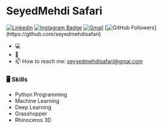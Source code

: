 # SeyedMehdi Safari

[![Linkedin](https://img.shields.io/badge/-LinkedIn-blue?style=flat&logo=Linkedin&logoColor=white)](https://www.linkedin.com/in/seyyedmehdisafarii/)
[![Instagram Badge](https://img.shields.io/badge/-Instagram-purple?logo=instagram&logoColor=white&link=https://www.instagram.com/seyedmehdisafarii/)](https://www.instagram.com/seyedmehdisafarii/)
[![Gmail](https://img.shields.io/badge/-Gmail-c14438?style=flat&logo=Gmail&logoColor=white)](mailto:seyyedmehdisafari@gmail.com)
[![GitHub Followers](https://img.shields.io/github/followers/[your-username](https://github.com/seyedmehdisafari)?label=Followers&style=social)](https://github.com/seyedmehdisafari)

- 💻 
- 🌱 
- 📫 How to reach me: seyyedmehdisafari@gmai.com


### 🖥 Skills

- Python Programming
- Machine Learning
- Deep Learning
- Grasshopper 
- Rhinoceros 3D
